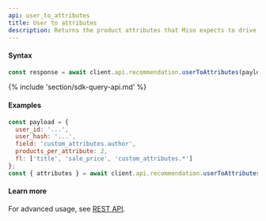 ```yaml
---
api: user_to_attributes
title: User to attributes
description: Returns the product attributes that Miso expects to drive a conversion for the current user.
---
```


#### Syntax
```js
const response = await client.api.recommendation.userToAttributes(payload, options);
```

{% include 'section/sdk-query-api.md' %}

#### Examples
```js
const payload = {
  user_id: '...',
  user_hash: '...',
  field: 'custom_attributes.author',
  products_per_attribute: 2,
  fl: ['title', 'sale_price', 'custom_attributes.*']
};
const { attributes } = await client.api.recommendation.userToAttributes(payload);
```

#### Learn more
For advanced usage, see [REST API](https://api.askmiso.com/#operation/user_to_attributes_v1_recommendation_user_to_attributes_post).
